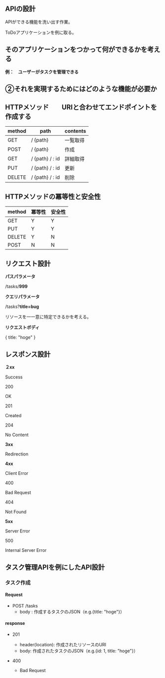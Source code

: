 ## APIの設計

APIができる機能を洗い出す作業。

ToDoアプリケーションを例に取る。

## そのアプリケーションをつかって何ができるかを考える

**例：　ユーザーがタスクを管理できる**

## ②それを実現するためにはどのような機能が必要か

## HTTPメソッド　　URIと合わせてエンドポイントを作成する

method|path|contents
----|----|----
GET| / {path}|一覧取得
POST| / {path}|作成
GET| / {path} / : id|詳細取得
PUT| / {path} / : id|更新
DELETE| / {path} / : id|削除

## HTTPメソッドの冪等性と安全性

method| 冪等性 | 安全性
----|----|----
GET|Y|Y
PUT|Y|Y
DELETE|Y|N
POST|N|N

## リクエスト設計

**パスパラメータ**

/tasks/**999**

**クエリパラメータ**

/tasks?**title=bug**

リソースを一一意に特定できるかを考える。

**リクエストボディ**

{ title: "hoge" }

## レスポンス設計

**２xx**

Success

200

OK

201

Created

204

No Content

**3xx**

Redirection

**4xx**

Client Error

400

Bad Request

404

Not Found

**5xx**

Server Error

500

Internal Server Error

## タスク管理APIを例にしたAPI設計

### タスク作成

#### Request

- POST /tasks
  - body : 作成するタスクのJSON（e.g.{title: "hoge"}）
  
#### response
 
 - 201

    - header(location): 作成されたリソースのURI
    - body: 作成されたタスクのJSON（e.g.{id: 1, title: "hoge"}） 

 - 400
    - Bad Request
 
